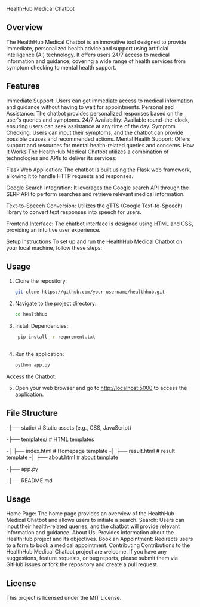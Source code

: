 HealthHub Medical Chatbot
## Overview
The HealthHub Medical Chatbot is an innovative tool designed to provide immediate, personalized health advice and support using artificial intelligence (AI) technology. It offers users 24/7 access to medical information and guidance, covering a wide range of health services from symptom checking to mental health support.

## Features
Immediate Support: Users can get immediate access to medical information and guidance without having to wait for appointments.
Personalized Assistance: The chatbot provides personalized responses based on the user's queries and symptoms.
24/7 Availability: Available round-the-clock, ensuring users can seek assistance at any time of the day.
Symptom Checking: Users can input their symptoms, and the chatbot can provide possible causes and recommended actions.
Mental Health Support: Offers support and resources for mental health-related queries and concerns.
How It Works
The HealthHub Medical Chatbot utilizes a combination of technologies and APIs to deliver its services:

Flask Web Application: The chatbot is built using the Flask web framework, allowing it to handle HTTP requests and responses.

Google Search Integration: It leverages the Google search API through the SERP API to perform searches and retrieve relevant medical information.

Text-to-Speech Conversion: Utilizes the gTTS (Google Text-to-Speech) library to convert text responses into speech for users.

Frontend Interface: The chatbot interface is designed using HTML and CSS, providing an intuitive user experience.

Setup Instructions
To set up and run the HealthHub Medical Chatbot on your local machine, follow these steps:

## Usage

1. Clone the repository:

    ```bash
    git clone https://github.com/your-username/healthhub.git
    ```

2. Navigate to the project directory:

    ```bash
    cd healthhub
 
    ```
3. Install Dependencies:

   ```bash
    pip install -r requrement.txt
 
   ```

4. Run the application:

    ```bash
    python app.py
    ```

Access the Chatbot:

5. Open your web browser and go to [http://localhost:5000](http://localhost:5000) to access the application.

## File Structure

-├── static/ # Static assets (e.g., CSS, JavaScript)

-├── templates/ # HTML templates

-│ ├── index.html # Homepage template
-│ ├── result.html # result template
-│ ├── about.html # about template

-├── app.py

-├── README.md




## Usage
Home Page: The home page provides an overview of the HealthHub Medical Chatbot and allows users to initiate a search.
Search: Users can input their health-related queries, and the chatbot will provide relevant information and guidance.
About Us: Provides information about the HealthHub project and its objectives.
Book an Appointment: Redirects users to a form to book a medical appointment.
Contributing
Contributions to the HealthHub Medical Chatbot project are welcome. If you have any suggestions, feature requests, or bug reports, please submit them via GitHub issues or fork the repository and create a pull request.

## License
This project is licensed under the MIT License.